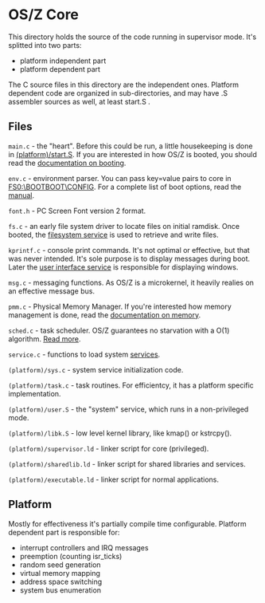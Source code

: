 OS/Z Core
=========

This directory holds the source of the code running in supervisor mode.
It's splitted into two parts:

 - platform independent part
 - platform dependent part

The C source files in this directory are the independent ones. Platform
dependent code are organized in sub-directories, and may have .S assembler
sources as well, at least start.S .

Files
-----

`main.c` - the "heart". Before this could be run, a little housekeeping is done
in [(platform)/start.S](https://github.com/bztsrc/osz/blob/master/src/core/x86_64/start.S). If you are interested in how
OS/Z is booted, you should read the [documentation on booting](https://github.com/bztsrc/osz/blob/master/docs/boot.md).

`env.c` - environment parser. You can pass key=value pairs to core in [FS0:\BOOTBOOT\CONFIG](https://github.com/bztsrc/osz/blob/master/etc/sys/config). For a complete list of boot options, read the [manual](https://github.com/bztsrc/osz/blob/master/docs/bootopts.md).

`font.h` - PC Screen Font version 2 format.

`fs.c` - an early file system driver to locate files on initial ramdisk. Once booted, the [filesystem service](https://github.com/bztsrc/osz/blob/master/src/fs) is used to retrieve and write files.

`kprintf.c` - console print commands. It's not optimal or effective, but that was never intended. It's sole purpose is to display
messages during boot. Later the [user interface service](https://github.com/bztsrc/osz/blob/master/src/ui) is responsible for
displaying windows.

`msg.c` - messaging functions. As OS/Z is a microkernel, it heavily realies on an effective message bus.

`pmm.c` - Physical Memory Manager. If you're interested how memory management is done, read the [documentation on memory](https://github.com/bztsrc/osz/blob/master/docs/memory.md).

`sched.c` - task scheduler. OS/Z guarantees no starvation with a O(1) algorithm. [Read more](https://github.com/bztsrc/osz/blob/master/docs/scheduler.md).

`service.c` - functions to load system [services](https://github.com/bztsrc/osz/blob/master/docs/services.md).

`(platform)/sys.c` - system service initialization code.

`(platform)/task.c` - task routines. For efficientcy, it has a platform specific implementation.

`(platform)/user.S` - the "system" service, which runs in a non-privileged mode.

`(platform)/libk.S` - low level kernel library, like kmap() or kstrcpy().

`(platform)/supervisor.ld` - linker script for core (privileged).

`(platform)/sharedlib.ld` - linker script for shared libraries and services.

`(platform)/executable.ld` - linker script for normal applications.

Platform
--------

Mostly for effectiveness it's partially compile time configurable. Platform dependent part is responsible for:

 - interrupt controllers and IRQ messages
 - preemption (counting isr_ticks)
 - random seed generation
 - virtual memory mapping
 - address space switching
 - system bus enumeration

